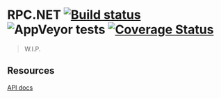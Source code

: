 # RPC.NET [![Build status](https://ci.appveyor.com/api/projects/status/sqgld5a86pha51wf/branch/master?svg=true)](https://ci.appveyor.com/project/Sholtee/rpc/branch/master) ![AppVeyor tests](https://img.shields.io/appveyor/tests/sholtee/rpc) [![Coverage Status](https://coveralls.io/repos/github/Sholtee/rpc/badge.svg?branch=master)](https://coveralls.io/github/Sholtee/rpc?branch=master)
> W.I.P.

 ## Resources
[API docs](https://sholtee.github.io/rpc )
